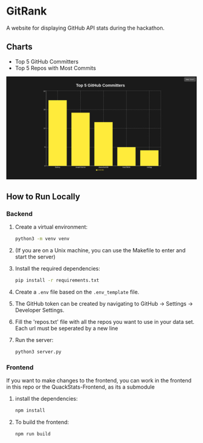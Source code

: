 # GitRank

A website for displaying GitHub API stats during the hackathon.

## Charts
- Top 5 GitHub Committers
- Top 5 Repos with Most Commits

![Demo Image](./demo_image/gitrank.png)


## How to Run Locally

### Backend
1. Create a virtual environment:
    ```bash
    python3 -m venv venv
    ```

2. (If you are on a Unix machine, you can use the Makefile to enter and start the server)

3. Install the required dependencies:
    ```bash
    pip install -r requirements.txt
    ```

4. Create a `.env` file based on the `.env_template` file.

5. The GitHub token can be created by navigating to GitHub -> Settings -> Developer Settings.

6. Fill the 'repos.txt' file with all the repos you want to use in your data set. Each url must be seperated by a new line

7. Run the server:
    ```bash
    python3 server.py
    ```

### Frontend
If you want to make changes to the frontend, you can work in the frontend in this repo 
or the QuackStats-Frontend, as its a submodule 

1. install the dependencies:
    ```bash
    npm install
    ```

2. To build the frontend:
    ```bash
    npm run build
    ```

